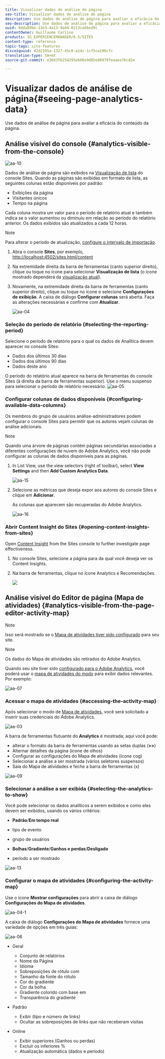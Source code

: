 ```yaml
---
title: Visualizar dados de análise de página
seo-title: Visualizar dados de análise de página
description: Use dados de análise de página para avaliar a eficácia do conteúdo da página
seo-description: Use dados de análise de página para avaliar a eficácia do conteúdo da página
uuid: 8dda89be-13e3-4a13-9a44-0213ca66ed9c
contentOwner: Guillaume Carlino
products: SG_EXPERIENCEMANAGER/6.5/SITES
content-type: reference
topic-tags: site-features
discoiquuid: 42d2195a-1327-45c0-a14c-1cf5ca196cfc
translation-type: tm+mt
source-git-commit: e3683f6254295e606e9d85e88979feaaea76c42e

---
```



# Visualizar dados de análise de página{#seeing-page-analytics-data}

Use dados de análise de página para avaliar a eficácia do conteúdo da página.

## Análise visível do console {#analytics-visible-from-the-console}

![aa-10](assets/aa-10.png)

Dados de análise de página são exibidos na [Visualização de lista](/help/sites-authoring/basic-handling.md#list-view) do console Sites. Quando as páginas são exibidas em formato de lista, as seguintes colunas estão disponíveis por padrão:

* Exibições da página
* Visitantes únicos
* Tempo na página

Cada coluna mostra um valor para o período de relatório atual e também indica se o valor aumentou ou diminuiu em relação ao período do relatório anterior. Os dados exibidos são atualizados a cada 12 horas.

>[!NOTE]
>
>Para alterar o período de atualização, [configure o intervalo de importação](/help/sites-administering/adobeanalytics-connect.md#configuring-the-import-interval).

1. Abra o console **Sites**, por exemplo, [http://localhost:4502/sites.html/content](http://localhost:4502/sites.html/content)
1. Na extremidade direita da barra de ferramentas (canto superior direito), clique ou toque no ícone para selecionar **Visualização de lista** (o ícone mostrado dependerá da [visualização atual](/help/sites-authoring/basic-handling.md#viewing-and-selecting-resources)).

1. Novamente, na extremidade direita da barra de ferramentas (canto superior direito), clique ou toque no ícone e selecione **Configurações de exibição**. A caixa de diálogo **Configurar colunas** será aberta. Faça as alterações necessárias e confirme com **Atualizar**.

   ![aa-04](assets/aa-04.png)

### Seleção do período de relatório {#selecting-the-reporting-period}

Selecione o período de relatório para o qual os dados de Analítica devem aparecer no console Sites:

* Dados dos últimos 30 dias
* Dados dos últimos 90 dias
* Dados deste ano

O período do relatório atual aparece na barra de ferramentas do console Sites (à direita da barra de ferramentas superior). Use o menu suspenso para selecionar o período de relatório necessário.
![aa-05](assets/aa-05.png)

### Configurar colunas de dados disponíveis {#configuring-available-data-columns}

Os membros do grupo de usuários análise-administradores podem configurar o console Sites para permitir que os autores vejam colunas de análise adicionais.

>[!NOTE]
>
>Quando uma árvore de páginas contém páginas secundárias associadas a diferentes configurações de nuvem do Adobe Analytics, você não pode configurar as colunas de dados disponíveis para as páginas.

1. In List View, use the view selectors (right of toolbar), select **View Settings** and then **Add Custom Analytics Data**.

   ![aa-15](assets/aa-15.png)

1. Selecione as métricas que deseja expor aos autores do console Sites e clique em **Adicionar**.

   As colunas que aparecem são recuperadas do Adobe Analytics.

   ![aa-16](assets/aa-16.png)

### Abrir Content Insight do Sites {#opening-content-insights-from-sites}

Open [Content Insight](/help/sites-authoring/content-insights.md) from the Sites console to further investigate page effectiveness.

1. No console Sites, selecione a página para da qual você deseja ver os Content Insights.
1. Na barra de ferramentas, clique no ícone Analytics e Recomendações.

   ![](do-not-localize/chlimage_1-16a.png)

## Análise visível do Editor de página (Mapa de atividades) {#analytics-visible-from-the-page-editor-activity-map}

>[!NOTE]
>
>Isso será mostrado se o [Mapa de atividades tiver sido configurado](/help/sites-administering/adobeanalytics-connect.md#configuring-for-the-activity-map) para seu site.

>[!NOTE]
>
>Os dados do Mapa de atividades são retirados do Adobe Analytics.

Quando seu site tiver sido [configurado para o Adobe Analytics](/help/sites-administering/adobeanalytics-connect.md), você poderá usar o [mapa de atividades do modo](/help/sites-authoring/author-environment-tools.md#page-modes) para exibir dados relevantes. Por exemplo:

![aa-07](assets/aa-07.png)

### Acessar o mapa de atividades {#accessing-the-activity-map}

Após selecionar o modo de [Mapa de atividades](/help/sites-authoring/author-environment-tools.md#page-modes), você será solicitado a inserir suas credenciais do Adobe Analytics.

![aa-03](assets/aa-03.png)

A barra de ferramentas flutuante do **Analytics** é mostrada; aqui você pode:

* alterar o formato da barra de ferramentas usando as setas duplas (**>>**)
* Alternar detalhes da página (ícone de olhos)
* Configurar as configurações do Mapa de atividades (ícone cog)
* Selecionar a análise a ser mostrada (vários seletores suspensos)
* Saia do Mapa de atividades e feche a barra de ferramentas (x)

![aa-09](assets/aa-09.png)

### Selecionar a análise a ser exibida {#selecting-the-analytics-to-show}

Você pode selecionar os dados analíticos a serem exibidos e como eles devem ser exibidos, usando os vários critérios:

* **Padrão**/**Em tempo real**

* tipo de evento
* grupo de usuários
* **Bolhas**/**Gradiente**/**Ganhos e perdas**/**Desligado**

* período a ser mostrado

![aa-13](assets/aa-13.png)

### Configurar o mapa de atividades {#configuring-the-activity-map}

Use o ícone **Mostrar configurações** para abrir a caixa de diálogo **Configurações do Mapa de atividades**.

![aa-04-1](assets/aa-04-1.png)

A caixa de diálogo **Configurações do Mapa de atividades** fornece uma variedade de opções em três guias:

![aa-06](assets/aa-06.png)

* Geral

   * Conjunto de relatórios
   * Nome da Página
   * Idioma
   * Sobreposições de rótulo com
   * Tamanho da fonte do rótulo
   * Cor do gradiente
   * Cor da bolha
   * Gradiente colorido com base em
   * Transparência do gradiente

* Padrão

   * Exibir (tipo e número de links)
   * Ocultar as sobreposições de links que não receberam visitas

* Online

   * Exibir superiores (Ganhos ou perdas)
   * Excluir os inferiores %
   * Atualização automática (dados e período)

